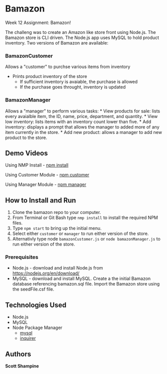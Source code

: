 # Bamazon

Week 12 Assignment: Bamazon!

The challeng was to create an Amazon like store front using Node.js. The Bamazon store is CLI driven. The Node.js app uses MySQL to hold product inventory. Two versions of Bamazon are available:

### BamazonCustomer

Allows a "customer" to purchse various items from inventory
  * Prints product inventory of the store
    * If sufficient inventory is avaiable, the purchase is allowed
    * If the purchase goes throught, inventory is updated
 
### BamazonManager

Allows a "manager" to perform various tasks:
     * View products for sale: lists every avaialble item, the ID, name, price, department, and quantity.
     * View low inventory: lists items with an inventory count lower than five.
     * Add inventory: displays a prompt that allows the manager to added more of any item currently in the store.
     * Add new product: allows a manager to add new product to the store.
     
 ## Demo Videos
 
 Using NMP Install - [npm install](https://youtu.be/nxQLvKV84Xg)
 
 Using Customer Module - [npm customer](https://youtu.be/uXmwxNPyUwk)
 
 Using Manager Module - [npm manager](https://youtu.be/hWkHMsOe60U)
 
 
 ## How to Install and Run
 
 1. Clone the bamazon repo to your computer.
 1. From Terminal or Git Bash type `nmp install` to install the required NPM files.
 1. Type `npm start` to bring up the initial menu.
 1. Select either `customer` or `manager` to run either version of the store.
 1. Alternativly type node `bamazonCustomer.js` or `node bamazonManager.js` to run either version of the store.
 
 
 ### Prerequisites
 
 - Node.js - download and install Node.js from https://nodejs.org/en/download/
 - MySQL - download and install MySQL. Create a the initial Bamazon database referencing bamazon.sql file. Import the Bamazon store using the seedFile.csf file.   
 
 ## Technologies Used
 
 * Node.js
 * MySQL
 * Node Package Manager
   * [mysql](https://www.npmjs.com/package/mysql "npmjs mysql")
   * [inquirer](https://www.npmjs.com/package/inquirer "npmjs inquirer")
 
 ## Authors
 
 **Scott Shampine**
